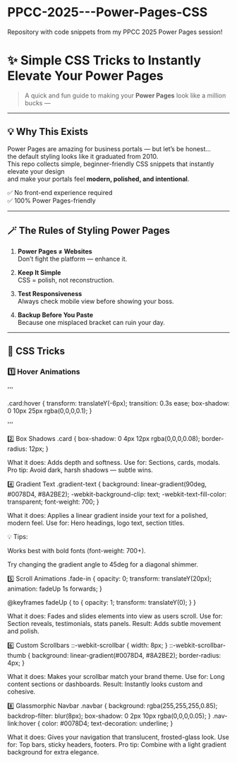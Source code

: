 # PPCC-2025---Power-Pages-CSS
Repository with code snippets from my PPCC 2025 Power Pages session!


# ✨ Simple CSS Tricks to Instantly Elevate Your Power Pages

> A quick and fun guide to making your **Power Pages** look like a million bucks —  

---

## 💡 Why This Exists

Power Pages are amazing for business portals — but let’s be honest…  
the default styling looks like it graduated from 2010.  
This repo collects simple, beginner-friendly CSS snippets that instantly elevate your design  
and make your portals feel **modern, polished, and intentional**.

✅ No front-end experience required  
✅ 100% Power Pages-friendly

---

## 🪄 The Rules of Styling Power Pages

1. **Power Pages ≠ Websites**  
   Don’t fight the platform — enhance it.

2. **Keep It Simple**  
   CSS = polish, not reconstruction.

3. **Test Responsiveness**  
   Always check mobile view before showing your boss.

4. **Backup Before You Paste**  
   Because one misplaced bracket can ruin your day.

---

## 🎨 CSS Tricks

### 1️⃣ Hover Animations

'''

.card:hover {
  transform: translateY(-6px);
  transition: 0.3s ease;
  box-shadow: 0 10px 25px rgba(0,0,0,0.1);
}

'''

2️⃣ Box Shadows
.card {
  box-shadow: 0 4px 12px rgba(0,0,0,0.08);
  border-radius: 12px;
}


What it does: Adds depth and softness.
Use for: Sections, cards, modals.
Pro tip: Avoid dark, harsh shadows — subtle wins.




4️⃣ Gradient Text
.gradient-text {
  background: linear-gradient(90deg, #0078D4, #8A2BE2);
  -webkit-background-clip: text;
  -webkit-text-fill-color: transparent;
  font-weight: 700;
}


What it does: Applies a linear gradient inside your text for a polished, modern feel.
Use for: Hero headings, logo text, section titles.

💡 Tips:

Works best with bold fonts (font-weight: 700+).

Try changing the gradient angle to 45deg for a diagonal shimmer.

5️⃣ Scroll Animations
.fade-in {
  opacity: 0;
  transform: translateY(20px);
  animation: fadeUp 1s forwards;
}

@keyframes fadeUp {
  to {
    opacity: 1;
    transform: translateY(0);
  }
}


What it does: Fades and slides elements into view as users scroll.
Use for: Section reveals, testimonials, stats panels.
Result: Adds subtle movement and polish.


6️⃣ Custom Scrollbars
::-webkit-scrollbar {
  width: 8px;
}
::-webkit-scrollbar-thumb {
  background: linear-gradient(#0078D4, #8A2BE2);
  border-radius: 4px;
}


What it does: Makes your scrollbar match your brand theme.
Use for: Long content sections or dashboards.
Result: Instantly looks custom and cohesive.


8️⃣ Glassmorphic Navbar
.navbar {
  background: rgba(255,255,255,0.85);
  backdrop-filter: blur(8px);
  box-shadow: 0 2px 10px rgba(0,0,0,0.05);
}
.nav-link:hover {
  color: #0078D4;
  text-decoration: underline;
}


What it does: Gives your navigation that translucent, frosted-glass look.
Use for: Top bars, sticky headers, footers.
Pro tip: Combine with a light gradient background for extra elegance.








